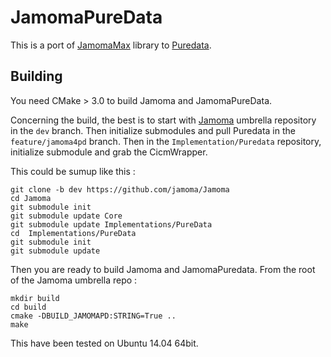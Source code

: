 JamomaPureData
==============
This is a port of [JamomaMax](https://github.com/jamoma/JamomaMax) library to [Puredata](http://puradata.info).

Building
--------
You need CMake > 3.0 to build Jamoma and JamomaPureData.

Concerning the build, the best is to start with [Jamoma](https://github.com/jamoma/Jamoma) umbrella repository in the `dev` branch.
Then initialize submodules and pull Puredata in the `feature/jamoma4pd` branch.
Then in the `Implementation/Puredata` repository, initialize submodule and grab the CicmWrapper.

This could be sumup like this :

~~~~
git clone -b dev https://github.com/jamoma/Jamoma
cd Jamoma
git submodule init
git submodule update Core
git submodule update Implementations/PureData
cd  Implementations/PureData
git submodule init
git submodule update
~~~~

Then you are ready to build Jamoma and JamomaPuredata. From the root of the Jamoma umbrella repo : 

~~~~
mkdir build
cd build 
cmake -DBUILD_JAMOMAPD:STRING=True ..
make
~~~~

This have been tested on Ubuntu 14.04 64bit.


